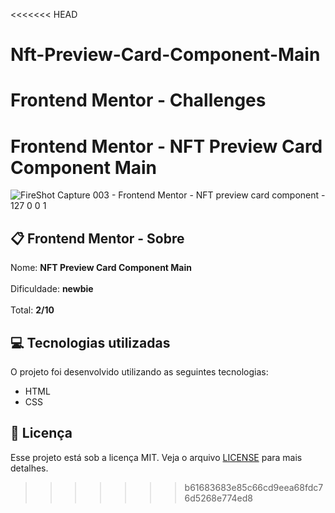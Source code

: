 <<<<<<< HEAD
# Nft-Preview-Card-Component-Main

Frontend Mentor - Challenges
=======
# Frontend Mentor - NFT Preview Card Component Main

![FireShot Capture 003 - Frontend Mentor - NFT preview card component - 127 0 0 1](https://user-images.githubusercontent.com/103017821/163085920-c7b5258c-a32d-4a5d-936d-c209a6c94a36.png)

## :clipboard: Frontend Mentor - Sobre
Nome: <strong>NFT Preview Card Component Main<br><br></strong>
Dificuldade: <strong>newbie<br><br></strong>
Total: <strong>2/10</strong>

## :computer: Tecnologias utilizadas

O projeto foi desenvolvido utilizando as seguintes tecnologias:

- HTML
- CSS

## :closed_book: Licença

Esse projeto está sob a licença MIT. Veja o arquivo [LICENSE](https://github.com/IvoLR/Nft-Preview-Card-Component-Main/blob/ec4bf734871ddccf56f439574028643cbd2f7d72/LICENSE) para mais detalhes.
>>>>>>> b61683683e85c66cd9eea68fdc76d5268e774ed8
